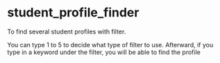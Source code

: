 # student_profile_finder
To find several student profiles with filter.

You can type 1 to 5 to decide what type of filter to use.
Afterward, if you type in a keyword under the filter, you will be able to find the profile
